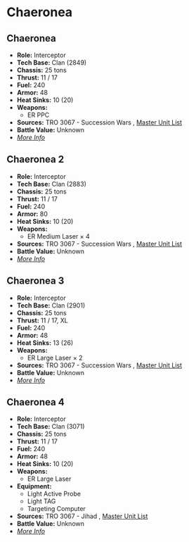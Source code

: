 # Chaeronea 

## Chaeronea 

- **Role:** Interceptor 
- **Tech Base:** Clan (2849) 
- **Chassis:** 25 tons 
- **Thrust:** 11 / 17 
- **Fuel:** 240 
- **Armor:** 48 
- **Heat Sinks:** 10 (20) 
- **Weapons:** 
  - ER PPC 
- **Sources:** TRO 3067 - Succession Wars , [Master Unit List](http://masterunitlist.info/Unit/Details/3935) 
- **Battle Value:** Unknown 
- [*More Info*](chaeronea/chaeronea.md) 

## Chaeronea 2 

- **Role:** Interceptor 
- **Tech Base:** Clan (2883) 
- **Chassis:** 25 tons 
- **Thrust:** 11 / 17 
- **Fuel:** 240 
- **Armor:** 80 
- **Heat Sinks:** 10 (20) 
- **Weapons:** 
  - ER Medium Laser × 4 
- **Sources:** TRO 3067 - Succession Wars , [Master Unit List](http://masterunitlist.info/Unit/Details/3936) 
- **Battle Value:** Unknown 
- [*More Info*](chaeronea/chaeronea_2.md) 

## Chaeronea 3 

- **Role:** Interceptor 
- **Tech Base:** Clan (2901) 
- **Chassis:** 25 tons 
- **Thrust:** 11 / 17, XL 
- **Fuel:** 240 
- **Armor:** 48 
- **Heat Sinks:** 13 (26) 
- **Weapons:** 
  - ER Large Laser × 2 
- **Sources:** TRO 3067 - Succession Wars , [Master Unit List](http://masterunitlist.info/Unit/Details/3937) 
- **Battle Value:** Unknown 
- [*More Info*](chaeronea/chaeronea_3.md) 

## Chaeronea 4 

- **Role:** Interceptor 
- **Tech Base:** Clan (3071) 
- **Chassis:** 25 tons 
- **Thrust:** 11 / 17 
- **Fuel:** 240 
- **Armor:** 48 
- **Heat Sinks:** 10 (20) 
- **Weapons:** 
  - ER Large Laser 
- **Equipment:** 
  - Light Active Probe 
  - Light TAG 
  - Targeting Computer 
- **Sources:** TRO 3067 - Jihad , [Master Unit List](http://masterunitlist.info/Unit/Details/5744) 
- **Battle Value:** Unknown 
- [*More Info*](chaeronea/chaeronea_4.md) 

